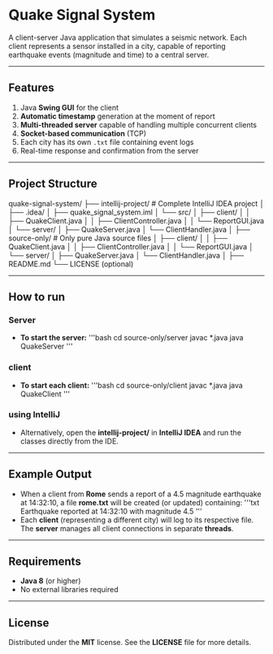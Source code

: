 # Quake Signal System 

A client-server Java application that simulates a seismic network. Each client represents a sensor installed in a city, capable of reporting earthquake events (magnitude and time) to a central server.

---

## Features

1. Java **Swing GUI** for the client
2. **Automatic timestamp** generation at the moment of report
3. **Multi-threaded server** capable of handling multiple concurrent clients
4. **Socket-based communication** (TCP)
5. Each city has its own `.txt` file containing event logs
6. Real-time response and confirmation from the server

---

## Project Structure

quake-signal-system/
├── intellij-project/          # Complete IntelliJ IDEA project
│   ├── .idea/
│   ├── quake_signal_system.iml
│   └── src/
│       ├── client/
│       │   ├── QuakeClient.java
│       │   ├── ClientController.java
│       │   └── ReportGUI.java
│       └── server/
│           ├── QuakeServer.java
│           └── ClientHandler.java
│
├── source-only/               # Only pure Java source files
│   ├── client/
│   │   ├── QuakeClient.java
│   │   ├── ClientController.java
│   │   └── ReportGUI.java
│   └── server/
│       ├── QuakeServer.java
│       └── ClientHandler.java
│
├── README.md
└── LICENSE (optional)

---

## How to run

### Server

- **To start the server:**
'''bash
cd source-only/server
javac *.java
java QuakeServer
'''

### client

- **To start each client:**
'''bash
cd source-only/client
javac *.java
java QuakeClient
'''

### using IntelliJ

- Alternatively, open the **intellij-project/** in **IntelliJ IDEA** and run the classes directly from the IDE.

---

## Example Output

- When a client from **Rome** sends a report of a 4.5 magnitude earthquake at 14:32:10, a file **rome.txt** will be created (or updated) containing:
'''txt
Earthquake reported at 14:32:10 with magnitude 4.5
'''
- Each **client** (representing a different city) will log to its respective file. The **server** manages all client connections in separate **threads**.

---

## Requirements

- **Java 8** (or higher)
- No external libraries required

---

## License

Distributed under the **MIT** license. See the **LICENSE** file for more details.
